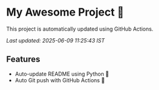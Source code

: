 # My Awesome Project 🚀

This project is automatically updated using GitHub Actions.

_Last updated: 2025-06-09 11:25:43 IST_

## Features
- Auto-update README using Python 🐍
- Auto Git push with GitHub Actions 🤖
